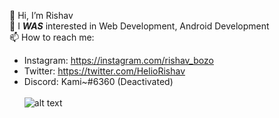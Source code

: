 👋 Hi, I’m Rishav\
👀 I ***WAS*** interested in Web Development, Android Development\
📫 How to reach me:
- Instagram: https://instagram.com/rishav_bozo
- Twitter: https://twitter.com/HelioRishav
- Discord: Kami~#6360 (Deactivated)\
\
![alt text](https://image.myanimelist.net/ui/5LYzTBVoS196gvYvw3zjwEC-W0K19v5TqcIjpzvJ0Ho)
<!---
rishav-the-kami/rishav-the-kami is a ✨ special ✨ repository because its `README.md` (this file) appears on your GitHub profile.
You can click the Preview link to take a look at your changes.
--->
